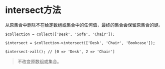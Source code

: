 # intersect方法

从原集合中删除不在给定数组或集合中的任何值，最终的集合会保留原集合的键。

```
$collection = collect(['Desk', 'Sofa', 'Chair']);

$intersect = $collection->intersect(['Desk', 'Chair', 'Bookcase']);

$intersect->all(); // [0 => 'Desk', 2 => 'Chair']
```
> 不改变原数组或集合。